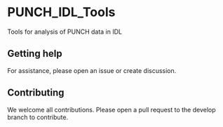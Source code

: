# PUNCH_IDL_Tools
Tools for analysis of PUNCH data in IDL

## Getting help
For assistance, please open an issue or create discussion. 

## Contributing
We welcome all contributions. Please open a pull request to the develop branch to contribute. 
